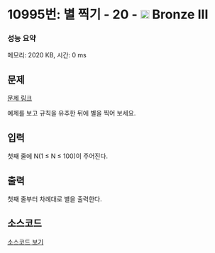 # 10995번: 별 찍기 - 20 - <img src="https://static.solved.ac/tier_small/3.svg" style="height:20px" /> Bronze III

<!-- performance -->
### 성능 요약
메모리: 2020 KB, 시간: 0 ms
<!-- end -->

## 문제

[문제 링크](https://boj.kr/10995)

<p>예제를 보고 규칙을 유추한 뒤에 별을 찍어 보세요.</p>

## 입력

<p>첫째 줄에 N(1 ≤ N ≤ 100)이 주어진다.</p>

## 출력

<p>첫째 줄부터 차례대로 별을 출력한다.</p>

## 소스코드

[소스코드 보기](별%20찍기%20-%2020.cpp)